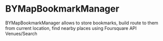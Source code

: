 # BYMapBookmarkManager
BYMapBookmarkManager allows to store bookmarks, build route to them from current location, find nearby places using Foursquare API Venues/Search
